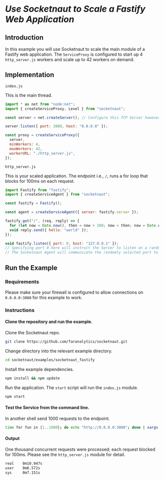 # _Use Socketnaut to Scale a Fastify Web Application_

## Introduction

In this example you will use Socketnaut to scale the main module of a Fastify web application. The `ServiceProxy` is configured to start up 4 `http_server.js` workers and scale up to 42 workers on demand.

## Implementation

`index.js`

This is the main thread.

```js
import * as net from "node:net";
import { createServiceProxy, Level } from "socketnaut";

const server = net.createServer(); // Configure this TCP Server however you choose.

server.listen({ port: 3080, host: "0.0.0.0" });

const proxy = createServiceProxy({
  server,
  minWorkers: 4,
  maxWorkers: 42,
  workerURL: "./http_server.js",
});
```

`http_server.js`

This is your scaled application. The endpoint i.e., `/`, runs a for loop that blocks for 100ms on each request.

```js
import Fastify from "fastify";
import { createServiceAgent } from "socketnaut";

const fastify = Fastify();

const agent = createServiceAgent({ server: fastify.server });

fastify.get("/", (req, reply) => {
  for (let now = Date.now(), then = now + 100; now < then; now = Date.now()); // Block for 100 milliseconds.
  void reply.send({ hello: "world" });
});

void fastify.listen({ port: 0, host: "127.0.0.1" });
// Specifying port 0 here will instruct the Server to listen on a random port.
// The Socketnaut Agent will communicate the randomly selected port to the ServiceProxy.
```

## Run the Example

### Requirements

Please make sure your firewall is configured to allow connections on `0.0.0.0:3080` for this example to work.

### Instructions

#### Clone the repository and run the example.

Clone the Socketnaut repo.

```bash
git clone https://github.com/faranalytics/socketnaut.git
```

Change directory into the relevant example directory.

```bash
cd socketnaut/examples/socketnaut_fastify
```

Install the example dependencies.

```bash
npm install && npm update
```

Run the application. The `start` script will run the `index.js` module.

```bash
npm start
```

#### Test the Service from the command line.

In another shell send 1000 requests to the endpoint.

```bash
time for fun in {1..1000}; do echo "http://0.0.0.0:3080"; done | xargs -n1 -P1000 curl
```

#### Output

One thousand concurrent requests were processed; each request blocked for 100ms. Please see the `http_server.js` module for detail.

```bash
real    0m10.947s
user    0m6.572s
sys     0m7.151s
```
